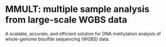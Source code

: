 # MMULT: multiple sample analysis from large-scale WGBS data

A scalable, accurate, and efficient solution for DNA methylation analysis of whole-genome bisulfite sequencing (WGBS) data.

